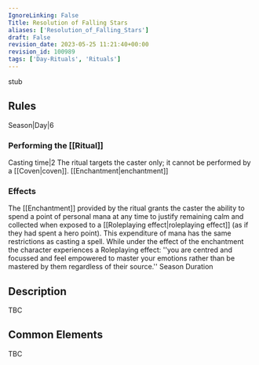 ```yaml
---
IgnoreLinking: False
Title: Resolution of Falling Stars
aliases: ['Resolution_of_Falling_Stars']
draft: False
revision_date: 2023-05-25 11:21:40+00:00
revision_id: 100989
tags: ['Day-Rituals', 'Rituals']
---
```


stub
## Rules
Season|Day|6
### Performing the [[Ritual]]
Casting time|2  The ritual targets the caster only; it cannot be performed by a [[Coven|coven]].
[[Enchantment|enchantment]] 
### Effects
The [[Enchantment]] provided by the ritual grants the caster the ability to spend a point of personal mana at any time to justify remaining calm and collected when exposed to a [[Roleplaying effect|roleplaying effect]] (as if they had spent a hero point). This expenditure of mana has the same restrictions as casting a spell.
While under the effect of the enchantment the character experiences a Roleplaying effect: ''you are centred and focussed and feel empowered to master your emotions rather than be mastered by them regardless of their source.''
Season Duration
## Description
TBC
## Common Elements
TBC